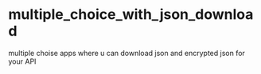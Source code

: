 # multiple_choice_with_json_download
multiple choise apps where u can download json and encrypted json for your API

